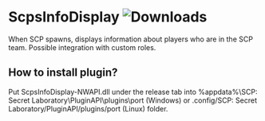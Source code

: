 # ScpsInfoDisplay ![Downloads](https://img.shields.io/github/downloads/bladuk/ScpsInfoDisplay/total.svg)
When SCP spawns, displays information about players who are in the SCP team. Possible integration with custom roles.

## How to install plugin?
Put ScpsInfoDisplay-NWAPI.dll under the release tab into %appdata%\SCP: Secret Laboratory\PluginAPI\plugins\port (Windows) or .config/SCP: Secret Laboratory/PluginAPI/plugins/port (Linux) folder.
